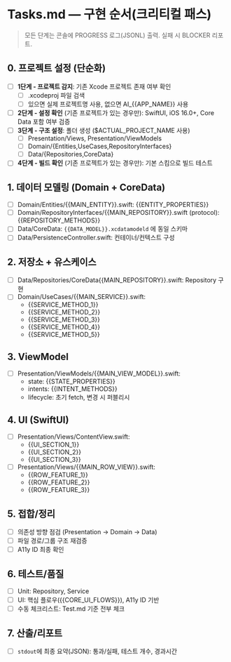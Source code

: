 # Tasks.md — 구현 순서(크리티컬 패스)

> 모든 단계는 콘솔에 PROGRESS 로그(JSONL) 출력. 실패 시 BLOCKER 리포트.

## 0. 프로젝트 설정 (단순화)
- [ ] **1단계 - 프로젝트 감지**: 기존 Xcode 프로젝트 존재 여부 확인
  - [ ] .xcodeproj 파일 검색
  - [ ] 있으면 실제 프로젝트명 사용, 없으면 AI_{{APP_NAME}} 사용
- [ ] **2단계 - 설정 확인** (기존 프로젝트가 있는 경우만): SwiftUI, iOS 16.0+, Core Data 포함 여부 검증
- [ ] **3단계 - 구조 설정**: 폴더 생성 ($ACTUAL_PROJECT_NAME 사용)
  - [ ] Presentation/Views, Presentation/ViewModels
  - [ ] Domain/{Entities,UseCases,RepositoryInterfaces}
  - [ ] Data/{Repositories,CoreData}
- [ ] **4단계 - 빌드 확인** (기존 프로젝트가 있는 경우만): 기본 스킴으로 빌드 테스트

## 1. 데이터 모델링 (Domain + CoreData)
- [ ] Domain/Entities/{{MAIN_ENTITY}}.swift: {{ENTITY_PROPERTIES}}
- [ ] Domain/RepositoryInterfaces/{{MAIN_REPOSITORY}}.swift (protocol): {{REPOSITORY_METHODS}}
- [ ] Data/CoreData: `{{DATA_MODEL}}.xcdatamodeld` 에 동일 스키마
- [ ] Data/PersistenceController.swift: 컨테이너/컨텍스트 구성

## 2. 저장소 + 유스케이스
- [ ] Data/Repositories/CoreData{{MAIN_REPOSITORY}}.swift: Repository 구현
- [ ] Domain/UseCases/{{MAIN_SERVICE}}.swift:
  - {{SERVICE_METHOD_1}}
  - {{SERVICE_METHOD_2}}
  - {{SERVICE_METHOD_3}}
  - {{SERVICE_METHOD_4}}
  - {{SERVICE_METHOD_5}}

## 3. ViewModel
- [ ] Presentation/ViewModels/{{MAIN_VIEW_MODEL}}.swift:
  - state: {{STATE_PROPERTIES}}
  - intents: {{INTENT_METHODS}}
  - lifecycle: 초기 fetch, 변경 시 퍼블리시

## 4. UI (SwiftUI)
- [ ] Presentation/Views/ContentView.swift:
  - {{UI_SECTION_1}}
  - {{UI_SECTION_2}}
  - {{UI_SECTION_3}}
- [ ] Presentation/Views/{{MAIN_ROW_VIEW}}.swift:
  - {{ROW_FEATURE_1}}
  - {{ROW_FEATURE_2}}
  - {{ROW_FEATURE_3}}

## 5. 접합/정리
- [ ] 의존성 방향 점검 (Presentation → Domain → Data)
- [ ] 파일 경로/그룹 구조 재검증
- [ ] A11y ID 최종 확인

## 6. 테스트/품질
- [ ] Unit: Repository, Service
- [ ] UI: 핵심 플로우({{CORE_UI_FLOWS}}), A11y ID 기반
- [ ] 수동 체크리스트: Test.md 기준 전부 체크

## 7. 산출/리포트
- [ ] `stdout`에 최종 요약(JSON): 통과/실패, 테스트 개수, 경과시간